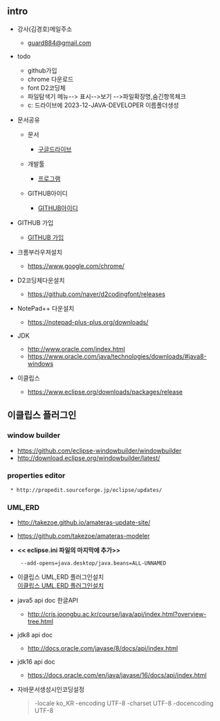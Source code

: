 ## intro

* 강사(김경호)메일주소
   * guard884@gmail.com

* todo
   * github가입
   * chrome 다운로드
   * font D2코딩체
   * 파일탐색기 메뉴--> 표시-->보기 -->파일확장명,숨긴항목체크
   * c: 드라이브에 2023-12-JAVA-DEVELOPER 이름폴더생성



* 문서공유
  * 문서
    + [구글드라이브](https://drive.google.com/drive/folders/1bTqyPV9LQt8vly7V_bixG2kpu6THkB7w?usp=sharing)
  * 개발툴
    + [프로그램](https://drive.google.com/drive/folders/1ZKorZjj1WoJybMocCmomdpRW3Fhy7g8D?usp=sharing)
  
  * GITHUB아이디
    + [GITHUB아이디](https://docs.google.com/spreadsheets/d/12CtD8kfUAPEzuMrKnuuY7dXbSTz2O5NxcCaWqn2xk0I/edit#gid=0)

* GITHUB 가입 
   + [GITHUB 가입](https://docs.google.com/document/d/1_Gb8dwQX6gxToSQ_ehPVc3GzlLSa8_-jz_xxfWlAnS4/edit?usp=sharing)


* 크롬부라우져설치
  * https://www.google.com/chrome/
 

* D2코딩체다운설치
   * https://github.com/naver/d2codingfont/releases

* NotePad++ 다운설치
   * https://notepad-plus-plus.org/downloads/


* JDK
  * http://www.oracle.com/index.html
  * https://www.oracle.com/java/technologies/downloads/#java8-windows

* 이클립스
  * https://www.eclipse.org/downloads/packages/release


 ## 이클립스 플러그인
 
   ### window builder
   - https://github.com/eclipse-windowbuilder/windowbuilder
   - http://download.eclipse.org/windowbuilder/latest/

  ### properties editor
     * http://propedit.sourceforge.jp/eclipse/updates/
 
  ### UML,ERD
   * http://takezoe.github.io/amateras-update-site/
   * https://github.com/takezoe/amateras-modeler
   * <b><< eclipse.ini 파일의 마지막에 추가>></b>
      ```
       --add-opens=java.desktop/java.beans=ALL-UNNAMED
      ```
      
   * 이클립스 UML,ERD 플러그인설치 <br>
      <a href='https://github.com/2023-12-JAVA-DEVELOPER-149/01.JAVA_FUNDMENTAL/blob/master/%5B%EC%9D%B4%ED%81%B4%EB%A6%BD%EC%8A%A4%ED%94%8C%EB%9F%AC%EA%B7%B8%EC%9D%B8%5DUML%26ERD.md'>
이클립스 UML,ERD 플러그인설치
     </a>
      
     


 * java5 api doc 한글API
   * http://cris.joongbu.ac.kr/course/java/api/index.html?overview-tree.html

 * jdk8  api doc
   * http://docs.oracle.com/javase/8/docs/api/index.html     

 * jdk16 api doc
   * https://docs.oracle.com/en/java/javase/16/docs/api/index.html 



 * 자바문서생성시인코딩설정
   >-locale ko_KR -encoding UTF-8 -charset UTF-8 -docencoding UTF-8
